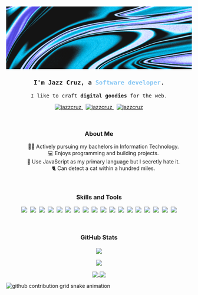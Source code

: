 <p align="center">
<img src="./assets/gh-banner.png">
</p>

<h3 align="center">
  <samp>I'm Jazz Cruz, a
    <b><span style="color: #86C6F4;">Software developer<span></b>.
  </samp>
</h3>

<p align="center"> 
  <samp>
     I like to craft <b>digital goodies</b> for the web. 
  </samp>
</p>


<p align="center">
 <a href="https://jazzcruz.vercel.app" target="blank">
  <img src="https://img.shields.io/badge/website-000000?style=for-the-badge&logo=About.me&logoColor=white" alt="jazzcruz" />
 </a>
 &nbsp;
  <a href="https://linkedin.com/in/jazellecruz" target="blank">
  <img src="https://img.shields.io/badge/LinkedIn-0077B5?style=for-the-badge&logo=linkedin&logoColor=white" alt="jazzcruz" />
 </a>
 &nbsp;
  <a href="mailto: jazellecruz22@gmail.com" target="blank">
  <img src="https://img.shields.io/badge/Gmail-D14836?style=for-the-badge&logo=gmail&logoColor=white" alt="jazzcruz" />
 </a>
</p>

<br/>

<h3 align="center">About Me</h3>
<ul>
<li align="center" style="list-style-type: none;">👩‍🎓 Actively pursuing my bachelors in Information Technology.</li>
<li align="center" style="list-style-type: none;">💻 Enjoys programming and building projects.</li>
<li align="center" style="list-style-type: none;">🤠 Use JavaScript as my primary language but I secretly hate it.</li>
<li align="center" style="list-style-type: none;">🐈 Can detect a cat within a hundred miles.</li>
</ul>

<br/>

<h3 align="center">Skills and Tools</h3>
<p align="center">
  <img src="https://img.shields.io/badge/JavaScript-323330?style=for-the-badge&logo=javascript&logoColor=F7DF1E">&nbsp;
  <img src="https://img.shields.io/badge/Node.js-43853D?style=for-the-badge&logo=node.js&logoColor=white">&nbsp;
  <img src="https://img.shields.io/badge/React-20232A?style=for-the-badge&logo=react&logoColor=61DAFB">&nbsp;
  <img src="https://img.shields.io/badge/express.js-%23404d59.svg?style=for-the-badge&logo=express&logoColor=%2361DAFB">&nbsp;
  <img src="https://img.shields.io/badge/MongoDB-4EA94B?style=for-the-badge&logo=mongodb&logoColor=white">&nbsp;
  <img src="https://img.shields.io/badge/MySQL-005C84?style=for-the-badge&logo=mysql&logoColor=white">&nbsp;
  <img src="https://img.shields.io/badge/PostgreSQL-316192?style=for-the-badge&logo=postgresql&logoColor=white">&nbsp;
  <img src="https://img.shields.io/badge/redis-%23DD0031.svg?&style=for-the-badge&logo=redis&logoColor=white">&nbsp;
  <img src="https://img.shields.io/badge/JWT-black?style=for-the-badge&logo=JSON%20web%20tokens">&nbsp;
  <img src="https://img.shields.io/badge/vercel-%23000000.svg?style=for-the-badge&logo=vercel&logoColor=white">&nbsp;
  <img src="https://img.shields.io/badge/Render-%46E3B7.svg?style=for-the-badge&logo=render&logoColor=white">&nbsp;
  <img src="https://img.shields.io/badge/git-%23F05033.svg?style=for-the-badge&logo=git&logoColor=white">&nbsp;
  <img src="https://img.shields.io/badge/github-%23121011.svg?style=for-the-badge&logo=github&logoColor=white">&nbsp;
  <img src="https://img.shields.io/badge/HTML5-E34F26?style=for-the-badge&logo=html5&logoColor=white">&nbsp;
  <img src="https://img.shields.io/badge/CSS3-1572B6?style=for-the-badge&logo=css3&logoColor=white">&nbsp;
  <img src="https://img.shields.io/badge/Bootstrap-563D7C?style=for-the-badge&logo=bootstrap&logoColor=white">&nbsp;
  <img src="https://img.shields.io/badge/PHP-777BB4?style=for-the-badge&logo=php&logoColor=white">&nbsp;
  <img src="https://img.shields.io/badge/Hyper-000000?style=for-the-badge&logo=hyper&logoColor=white">
</p>

<br/>

<h3 align="center">GitHub Stats</h3>
<p align="center">
  <a href="https://github.com/anuraghazra/convoychat">
    <img height=200 align="center" src="https://github-readme-stats.vercel.app/api/top-langs/?username=jazellecruz&layout=compact&theme=tokyonight&langs_count=8&card_width=320" />
  </a>
</p>

<p align="center">
  <img align="center" src="http://github-profile-summary-cards.vercel.app/api/cards/profile-details?username=jazellecruz&theme=tokyonight&border=true"/>
</p>

<p align="center">
  <a href="https://github.com/anuraghazra/github-readme-stats">
    <img height=200 align="center" src="https://github-readme-stats.vercel.app/api?username=jazellecruz&show_icons=true&theme=tokyonight" />
  </a>
  <img height=200 align="center" src="http://github-readme-streak-stats.herokuapp.com?user=jazellecruz&theme=tokyonight-duo" />
</p>


<picture>
  <source media="(prefers-color-scheme: dark)" srcset="https://raw.githubusercontent.com/jazellecruz/jazellecruz/output/github-contribution-grid-snake-dark.svg">
  <source media="(prefers-color-scheme: light)" srcset="https://raw.githubusercontent.com/jazellecruz/jazellecruz/output/github-contribution-grid-snake.svg">
  <img alt="github contribution grid snake animation" src="https://raw.githubusercontent.com/jazellecruz/jazellecruz/output/github-contribution-grid-snake-dark.svg.svg">
</picture>



